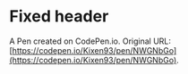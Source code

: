 # Fixed header

A Pen created on CodePen.io. Original URL: [https://codepen.io/Kixen93/pen/NWGNbGo](https://codepen.io/Kixen93/pen/NWGNbGo).


